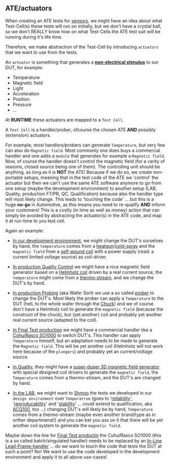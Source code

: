 ## ATE/actuators

When creating an ATE tests for [sensors](https://en.wikipedia.org/wiki/Sensor), we might have an idea about what Test-Cell(s) these tests will run on initially, but we don't have a crystal ball, so we don't REALLY know how on what Test-Cells the ATE
test suit will be running during it's life time.

Therefore, we make abstraction of the Test-Cell by introducing `actuators` that we want to use from the tests.

An `actuator` is something that generates a <ins>**non-electrical stimulus**</ins> to our DUT, for example:
  * Temperature
  * Magnetic field
  * Light
  * Acceleration
  * Position 
  * Pressure 
  * ...




At **RUNTIME** these actuators are mapped to a `Test Cell`.

A `Test Cell` is a handler/prober, ofcourse the chosen ATE **AND** possibly (extension) actuators.

For example, most handlers/probers can generate `Temperature`, but very few can also do `Magnetic field`. Most commonly one
does buys a commercial handler and one adds a `module` that generates for example a `Magnetic field`. Now, of course the 
handler doesn't control the magnetic field (for a varity of reasons, closed source being one of them). The controlling unit
should be anything, as long as it is **NOT** the ATE! Because if we do so, we create non-portable setups, meaning that in 
the test code of the ATE we 'control' the actuator but then we can't use the same ATE software anymore to go from one setup 
(maybe the development environment) to another setup (LAB, Quality, production FT/PR, QC, Qualification) because also the 
handler type will most likely change. This leads to 'touching the code' ... but this is a huge **no-go** in Automotive, 
as this means you need to re-qualify **AND** inform your customers! This is a costly (in time as well as money) action 
that can simply be avoided by abstracting the actuator(s) in the ATE code, and map it at run-time to you test cell. 

Again an example:
* <ins>In our development environment</ins>, we might change the DUT's ourselves by hand, the `temperature` comes from 
a [heatgun](https://www.google.com/search?sa=X&source=univ&tbm=isch&q=heat+gun&ved=2ahUKEwj4jKDKusHpAhWEUBUIHc7iALUQsAR6BAgJEAE&biw=2560&bih=1287)/[cold-spray](https://www.google.com/search?q=cold+spary&tbm=isch&ved=2ahUKEwiMyNbMusHpAhXoMewKHbEZDQ8Q2-cCegQIABAA&oq=cold+spary&gs_lcp=CgNpbWcQAzIGCAAQChAYOgIIKToECAAQQzoCCABQhowCWOWfAmCUpAJoAHAAeACAAUiIAZ4FkgECMTCYAQCgAQGqAQtnd3Mtd2l6LWltZw&sclient=img&ei=X57EXsycIujjsAexs7R4&bih=1287&biw=2560) and the `magnetic field` from a [self-wound coil](./../../../docs/pictures/coil.jpg) with a power supply (read: a current limited voltage source) as coil-driver. 

* <ins>In production Quality Control</ins> we might have a nice magnetic field generator based on a [Helmholz coil](https://en.wikipedia.org/wiki/Helmholtz_coil) driven by a real current source, the `temperature` might come from a 
[thermo-stream](https://www.youtube.com/watch?v=W2OYzQhiLNE), and we change the DUT's by hand.

* <ins>In production Probing</ins> (aka Wafer Sort) we use a so called [prober](https://www.google.com/search?q=wafer+prober&tbm=isch&ved=2ahUKEwiOlvWcrMHpAhUKShoKHZhxBJEQ2-cCegQIABAA&oq=wafer+prober&gs_lcp=CgNpbWcQAzIECAAQQzICCAAyAggAMgQIABAYMgQIABAYUOniDFik9Axg3PUMaABwAHgAgAFKiAG8BpIBAjEymAEAoAEBqgELZ3dzLXdpei1pbWc&sclient=img&ei=TY_EXs67EoqUaZjjkYgJ&bih=1287&biw=2560) to change the DUT's. Most likely the prober 
can apply a `Temperature` to the DUT (hell, to the whole wafer through the [Chuck](https://www.google.com/search?source=univ&tbm=isch&q=prober+chuck&sa=X&ved=2ahUKEwjVvNiarMHpAhVLy6QKHU71CMIQsAR6BAgJEAE&biw=2560&bih=1287)) and we of course don't have a Helmholz coil to generate the `magnetic field` (because the construct of the chuck), but (yet another) coil and probably yet another real current source (adapted to the coil).

* <ins>In Final Test production</ins> we might have a commercial handler like a [Cohu/Rasco SO1000](https://www.cohu.com/so1000) to switch DUT's. This handler can apply `Temperature` himself, but an adaptation needs to be made to generate the `Magnetic field`. This will
be yet another coil (Helmhotz will not work here because of the `plungers`) and probably yet an current/voltage source.

* <ins>In Quality</ins>, they might have a [super-duper 3D magnetic field generator](./../../../docs/pictures/qc6d.png) with special designed coil drivers to generate the `magnetic field`, the `Temperature` comes from a thermo-stream, and the DUT's are changed by hand.

* <ins>In the LAB</ins>, we might want to [Shmoo](https://en.wikipedia.org/wiki/Shmoo_plot) the tests we developed in
our `design environment` over `Temperatrue` (goes to '[reliability](https://en.wikipedia.org/wiki/Reliability_(statistics))', '[reproducability](https://en.wikipedia.org/wiki/Reproducibility)' and '[stability](https://en.wikipedia.org/wiki/Numerical_stability)' ... could extend to qualification, aka [ACQ100](http://www.aecouncil.com/AECDocuments.html), too ...) changing DUT's
will likely be by hand, `Temperature` comes from a thermo-stream (maybe even another brand/type as in orther departmenst!) and you can bet you ass on it that there will be yet another coil system to generate the `magnetic field`.

Maybe down the line for <ins>Final Test productin</ins> the Cuhu/Rasco SO1000 (this is a so called batch/singulated 
handler) needs to be replaced by an [In-Line Lead-Frame-handler](https://www.geringer.de/en/products/special-machine-building) ... do we want to touch the code that tests the DUT at such a point? No! We want to use the code developed
in the development environment and apply it to all above use-cases!

